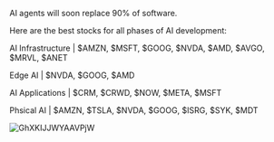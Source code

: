 AI agents will soon replace 90% of software.

Here are the best stocks for all phases of AI development:

AI Infrastructure | $AMZN, $MSFT, $GOOG, $NVDA, $AMD, $AVGO, $MRVL, $ANET

Edge AI | $NVDA, $GOOG, $AMD

AI Applications | $CRM, $CRWD, $NOW, $META, $MSFT

Phsical AI | $AMZN, $TSLA, $NVDA, $GOOG, $ISRG, $SYK, $MDT

![GhXKIJJWYAAVPjW](https://github.com/user-attachments/assets/d0772685-97ea-4cac-a9ee-8e184aad9d87)

